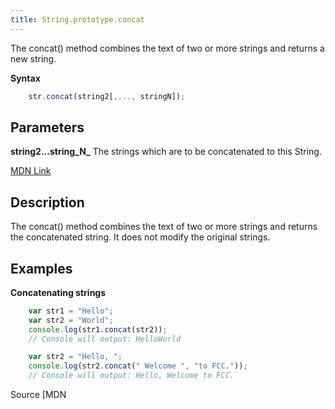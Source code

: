 ```yaml
---
title: String.prototype.concat
---
```

The concat() method combines the text of two or more strings and returns a new string.

**Syntax**

```js
    str.concat(string2[,..., stringN]);
```

## Parameters

**string2...string_N_** The strings which are to be concatenated to this String.

<a href='https://developer.mozilla.org/en-US/docs/Web/JavaScript/Reference/Global_Objects/String/concat' target='_blank' rel='nofollow'>MDN Link</a>

## Description

The concat() method combines the text of two or more strings and returns the concatenated string. It does not modify the original strings.

## Examples

**Concatenating strings**

```js
    var str1 = "Hello";
    var str2 = "World";
    console.log(str1.concat(str2));
    // Console will output: HelloWorld

    var str2 = "Hello, ";
    console.log(str2.concat(" Welcome ", "to FCC."));
    // Console will output: Hello, Welcome to FCC.
```

Source [MDN</a>
